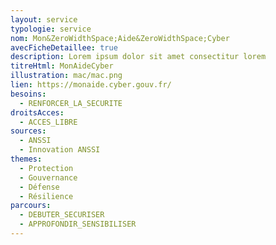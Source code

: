```yaml
---
layout: service
typologie: service
nom: Mon&ZeroWidthSpace;Aide&ZeroWidthSpace;Cyber
avecFicheDetaillee: true
description: Lorem ipsum dolor sit amet consectitur lorem
titreHtml: MonAideCyber
illustration: mac/mac.png
lien: https://monaide.cyber.gouv.fr/
besoins:
  - RENFORCER_LA_SECURITE
droitsAcces:
  - ACCES_LIBRE
sources:
  - ANSSI
  - Innovation ANSSI
themes:
  - Protection
  - Gouvernance
  - Défense
  - Résilience
parcours:
  - DEBUTER_SECURISER
  - APPROFONDIR_SENSIBILISER
---
```


